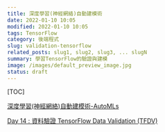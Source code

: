 ```yaml
---
title: 深度學習(神經網絡)自動建模術
date: 2022-01-10 10:05
modified: 2022-01-10 10:05
tags: TensorFlow
category: 後端程式
slug: validation-tensorflow
related_posts: slug1, slug2, slug3, ... slugN
summary: 學習TensorFlow的驗證與建模
image: /images/default_preview_image.jpg
status: draft
---
```


[TOC]


[深度學習(神經網絡)自動建模術-AutoMLs](https://ithelp.ithome.com.tw/articles/10266499)


[Day 14 : 資料驗證 TensorFlow Data Validation (TFDV)](https://ithelp.ithome.com.tw/articles/10263091)
